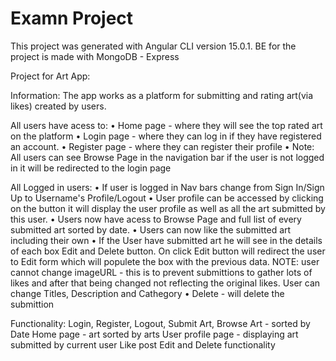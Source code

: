 # Examn Project 

This project was generated with Angular CLI version 15.0.1. BE for the project is made with MongoDB - Express

Project for Art App:

Information: The app works as a platform for submitting and rating art(via likes) created by users.

All users have acess to: • Home page - where they will see the top rated art on the platform • Login page - where they can log in if they have registered an account. • Register page - where they can register their profile • Note: All users can see Browse Page in the navigation bar if the user is not logged in it will be redirected to the login page

All Logged in users: • If user is logged in Nav bars change from Sign In/Sign Up to Username's Profile/Logout • User profile can be accessed by clicking on the button it will display the user profile as well as all the art submitted by this user. • Users now have acess to Browse Page and full list of every submitted art sorted by date. • Users can now like the submitted art including their own • If the User have submitted art he will see in the details of each box Edit and Delete button. On click Edit button will redirect the user to Edit form which will populete the box with the previous data. NOTE: user cannot change imageURL - this is to prevent submittions to gather lots of likes and after that being changed not reflecting the original likes. User can change Titles, Description and Cathegory • Delete - will delete the submittion

Functionality: Login, Register, Logout, Submit Art, Browse Art - sorted by Date Home page - art sorted by arts User profile page - displaying art submitted by current user Like post Edit and Delete functionality